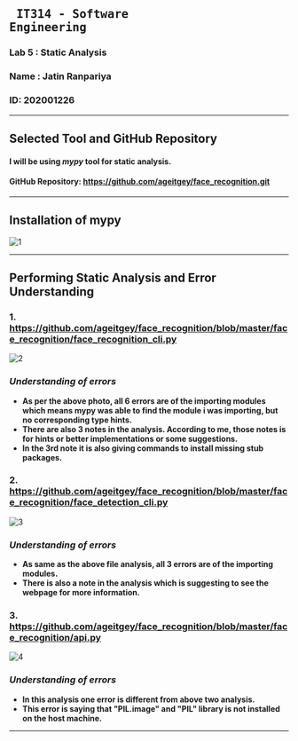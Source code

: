 ## <pre>                              IT314 - Software Engineering </pre> 
### Lab 5 : Static Analysis
### Name : Jatin Ranpariya
### ID: 202001226
---
## Selected Tool and GitHub Repository
#### I will be using ***mypy*** tool for static analysis.
#### GitHub Repository: https://github.com/ageitgey/face_recognition.git
---
## Installation of mypy
![1](https://user-images.githubusercontent.com/72184476/225572501-0513a7c3-6dd5-45c3-9a22-68d0ac6ce995.png)

---
## Performing Static Analysis and Error Understanding
### 1. https://github.com/ageitgey/face_recognition/blob/master/face_recognition/face_recognition_cli.py
![2](https://user-images.githubusercontent.com/72184476/225572891-47456e24-def5-457c-948b-f9eaba9ebb36.png)
### ***Understanding of errors***
* **As per the above photo, all 6 errors are of the importing modules which means mypy was able to find the module i was importing, but no corresponding type hints.** <br>
* **There are also 3 notes in the analysis. According to me, those notes is for hints or better implementations or some suggestions.**
* **In the 3rd note it is also giving commands to install missing stub packages.** <br>
### 2. https://github.com/ageitgey/face_recognition/blob/master/face_recognition/face_detection_cli.py
![3](https://user-images.githubusercontent.com/72184476/225573295-b48d31a4-9c6c-47db-a302-33b30a935bd2.png)
### ***Understanding of errors***
* **As same as the above file analysis, all 3 errors are of the importing modules.** <br>
* **There is also a note in the analysis which is suggesting to see the webpage for more information.** <br>
### 3. https://github.com/ageitgey/face_recognition/blob/master/face_recognition/api.py
![4](https://user-images.githubusercontent.com/72184476/225581778-4775c3bb-4ab2-431d-b4e2-b52e72da037c.png)
### ***Understanding of errors***
* **In this analysis one error is different from above two analysis.** <br>
* **This error is saying that "PIL.image" and "PIL" library is not installed on the host machine.** <br>
---
